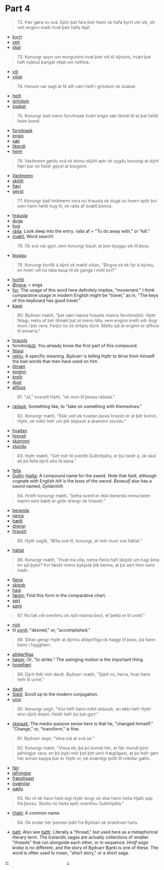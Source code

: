 # Part 4

>72\. Þeir gøra nu svá. Eptir þat fara þeir heim ok hafa kyrrt um sik, ok veit enginn maðr hvat þeir hafa iðjat.

* [kyrrt](https://en.wiktionary.org/wiki/kyrr#Old_Norse)
* [veit](https://en.wiktionary.org/wiki/vita#Old_Norse)
* [iðjat](http://www.germanic-lexicon-project.org/cgi-bin/gmc_search_v3?cmd=viewthis&id=cv:b0313:12)

>73\. Konungr spyrr um morguninn hvat þeir viti til dýrsins, hvárt þat hafi nǫkkut þangat vitjat um nóttina. 

* [viti](https://en.wiktionary.org/wiki/i%C3%B0ja)
* [vitjat](http://www.germanic-lexicon-project.org/cgi-bin/gmc_search_v3?cmd=viewthis&id=cv:b0713:4)

>74\. Honum var sagt at fé allt væri heilt í grindum ok ósakat. 

* [heilt](https://en.wiktionary.org/wiki/heill#Old_Norse)
* [grindum](https://en.wiktionary.org/wiki/grind#Old_Norse)
* [ósakat](https://en.wiktionary.org/wiki/saka%C3%B0r)

>75\. Konungr bað menn forvitnask hvárt engin sæi líkindi til at þat hefði heim komit. 

* [forvitnask](http://www.germanic-lexicon-project.org/cgi-bin/gmc_search_v3?cmd=viewthis&id=cv:b0167:12)
* [engin](https://en.wiktionary.org/wiki/engi#Old_Norse)
* [sæi](https://en.wiktionary.org/wiki/sj%C3%A1#Etymology_2)
* [líkendi](http://www.germanic-lexicon-project.org/cgi-bin/gmc_search_v3?cmd=viewthis&id=cv:b0204:30)
* [heim](http://www.germanic-lexicon-project.org/cgi-bin/gmc_search_v3?cmd=viewthis&id=cv:b0249:24)

>76\. Varðmenn gørðu svá ok kómu skjótt aptr ok sǫgðu konungi at dýrit fœri þar ok heldr geyst at borginni.

* [Varðmenn](http://www.germanic-lexicon-project.org/cgi-bin/gmc_search_v3?cmd=viewthis&id=cv:b0680:2)
* [skjótt](https://en.wiktionary.org/wiki/skj%C3%B3tr)
* [fœri](https://en.wiktionary.org/wiki/fara#Old_Norse)
* [geyst](https://en.wiktionary.org/wiki/geysa#Old_Norse)

>77\. Konungr bað hirðmenn vera nú hrausta ok duga nú hvern eptir því sem hann hefði hug til, ok ráða af óvætt þenna.

* [hrausta](http://www.germanic-lexicon-project.org/cgi-bin/gmc_search_v3?cmd=viewthis&id=cv:b0282:32)
* [duga](https://en.wiktionary.org/wiki/duga#Old_Norse)
* [hug](https://en.wiktionary.org/wiki/hugr)
* [ráða](http://www.germanic-lexicon-project.org/cgi-bin/gmc_search_v3?cmd=viewthis&id=cv:b0485:15); Look deep into the entry. ráða af = "To do away with," or "kill."
* [óvætt](http://www.germanic-lexicon-project.org/cgi-bin/gmc_search_v3?cmd=viewthis&id=cv:b0667:1); Word search!

>78\. Ok svá var gǫrt, sem konungr bauð, at þeir bjuggu sik til þess. 

* [bjuggu](https://en.wiktionary.org/wiki/b%C3%BAa#Old_Norse)

>79\. Konungr horfði á dýrit ok mælti síðan, "Øngva sé ek fǫr á dýrinu, en hverr vill nú taka kaup til ok ganga í móti því?"

* [horfði](https://en.wiktionary.org/wiki/horfa#Old_Norse)
* [Øngva](https://en.wiktionary.org/wiki/engi#Old_Norse); = enga
* [fǫr](http://www.germanic-lexicon-project.org/cgi-bin/gmc_search_v3?cmd=viewthis&id=cv:b0185:25); The usage of this word here definitely implies, "movement." I think comparative usage in modern English might be "travel," as in, "The keys of this keyboard has good travel." 
* [kaup](https://en.wiktionary.org/wiki/kaup#Old_Norse)

>80\. Bǫðvarr mælti, "þat væri næsta hrausts manns forvitnisbót. Hǫttr félagi, rektu af þér illmæli þat at menn láta, sem enginn krellr eðr dugr muni í þér vera. Farþú nú ok dreptu dýrit. Máttu sjá at enginn er allfúss til annarra."

* [hrausts](http://www.germanic-lexicon-project.org/cgi-bin/gmc_search_v3?cmd=viewthis&id=cv:b0282:32)
* forvitnis[bót](http://www.germanic-lexicon-project.org/cgi-bin/gmc_search_v3?cmd=viewthis&id=cv:b0075:4); You already know the first part of this compound. 
* [félagi](https://en.wiktionary.org/wiki/f%C3%A9lagi)
* [rektu](https://en.wiktionary.org/wiki/reka#Etymology_2_2); A specific meaning. Bǫðvarr is telling Hǫttr to drive from himself the bad words that men have used on him.
* [illmæli](https://en.wiktionary.org/wiki/illm%C3%A6li)
* [enginn](https://en.wiktionary.org/wiki/enginn#Old_Norse)
* [krellr](http://www.germanic-lexicon-project.org/cgi-bin/gmc_search_v3?cmd=viewthis&id=cv:b0355:9)
* [dugr](http://www.germanic-lexicon-project.org/cgi-bin/gmc_search_v3?cmd=viewthis&id=cv:b0109:2)
* [allfúss](http://lexicon.ff.cuni.cz/html/oi_cleasbyvigfusson/b0014.html)

>81\. "Já," svaraði Hǫttr, "ek mun til þessa ráðask."

* [ráðask](https://en.wiktionary.org/wiki/r%C3%A1%C3%B0a#Old_Norse); Something like, to "take on something with themselves."

>82\. Konungr mælti, "Ekki veit ek hvaðan þessi hreysti er at þér komin, Hǫttr, ok mikit hefr um þik skipazk á skammri stundu."

* [hvaðan](https://en.wiktionary.org/wiki/hva%C3%B0an#Old_Norse)
* [hreysti](http://www.germanic-lexicon-project.org/cgi-bin/gmc_search_v3?cmd=viewthis&id=cv:b0284:18)
* [skammri](http://www.germanic-lexicon-project.org/cgi-bin/gmc_search_v3?cmd=viewthis&id=cv:b0537:16)
* [stundu](https://en.wiktionary.org/wiki/stund#Old_Norse)

>83\. Hǫttr mælti, "Gef mér til sverðit Gullinhjalta, er þú heldr á, ok skal ek þá fella dýrit eða fá bana."

* [fella](http://www.germanic-lexicon-project.org/cgi-bin/gmc_search_v3?cmd=viewthis&id=cv:b0151:3)
* [Gullin](http://www.germanic-lexicon-project.org/cgi-bin/gmc_search_v3?cmd=viewthis&id=cv:b0221:2)-[hjalta](http://www.germanic-lexicon-project.org/cgi-bin/gmc_search_v3?cmd=viewthis&id=cv:b0265:23); A compound name for the sword. Note that _hjalt_, although cognate with English _hilt_ is the boss of the sword. _Beowulf_ also has a sword named, _Gyldenhilt_.

>84\. Hrólfr konungr mælti, "þetta sverð er ekki beranda nema þeim manni sem bæði er góðr drengr ok hraustr."

* [beranda](https://en.wiktionary.org/wiki/bera#Old_Norse)
* [nema](https://en.wiktionary.org/wiki/nema#Etymology_2_2)
* [bæði](https://en.wiktionary.org/wiki/b%C3%A6%C3%B0i#Old_Norse)
* [drengr](https://en.wiktionary.org/wiki/drengr)
* [hraustr](http://www.germanic-lexicon-project.org/cgi-bin/gmc_search_v3?cmd=viewthis&id=cv:b0282:32)

>85\. Hǫttr sagði, "Ætla svá til, konungr, at mér muni svá háttat."

* [háttat](http://www.germanic-lexicon-project.org/cgi-bin/gmc_search_v3?cmd=viewthis&id=cv:b0244:118)

>86\. Konungr mælti, "Hvat má vita, nema fleira hafi skipzk um hagi þína en sjá þykir? Því fæstir menn þykjask þik kenna, at þú sért hinn sami maðr. 

* [fleira](https://en.wiktionary.org/wiki/fleiri#Icelandic)
* [skipzk](https://en.wiktionary.org/wiki/skipa#Old_Norse)
* [hagi](http://www.germanic-lexicon-project.org/cgi-bin/gmc_search_v3?cmd=viewthis&id=cv:b0231:32)
* [fæstir](https://en.wiktionary.org/wiki/f%C3%A1r#Old_Norse); Find this form in the comparative chart.
* [sért](https://en.wiktionary.org/wiki/vera#Old_Norse)
* [sami](https://en.wiktionary.org/wiki/samr)

>87\. Nú tak við sverðinu ok njót manna bezt, ef þetta er til unnit."

* [njót](https://en.wiktionary.org/wiki/nj%C3%B3ta#Old_Norse)
* til [unnit](https://en.wiktionary.org/wiki/vinna#Old_Norse); "desired," or, "accomplished."

>88\. Síðan gengr Hǫttr at dýrinu alldjarfliga ok høggr til þess, þá hann kemr í hǫggfœri. 

* [alldjarfliga](http://lexicon.ff.cuni.cz/html/oi_cleasbyvigfusson/b0014.html)
* [høggr](https://en.wiktionary.org/wiki/h%C7%ABggva); Or, "to strike." The swinging motion is the important thing.
* [hǫggfœri](http://www.germanic-lexicon-project.org/cgi-bin/gmc_search_v3?cmd=viewthis&id=cv:b0308:6)

>89\. Dýrit fellr niðr dautt. Bǫðvarr mælir, "Sjáið nú, herra, hvat hann hefr til unnit."

* [dautt](https://en.wiktionary.org/wiki/dau%C3%B0r)
* [Sjáið](https://en.wiktionary.org/wiki/sj%C3%A1#Etymology_2); Scroll up to the modern conjugation.
* [unni](https://en.wiktionary.org/wiki/vinna#Verb_4)

>90\. Konungr segir, "Víst hefr hann mikit skipazk, en ekki hefr Hǫttr einn dýrit drepit. Heldr hefr þú þat gǫrt."

* [skipazk](https://en.wiktionary.org/wiki/skipa#Old_Norse); The medio-passive sense here is that he, "changed himself." "Change," or, "transform," is fine.

>91\. Bǫðvarr segir, "Vera má at svá sé."

>92\. Konungr mælir, "Vissa ek, þá þú komst hér, at fáir mundi þínir jafningjar vera, en þó þyki mér þat þitt verk frægiligast, at þú hefr gert hér annan kappa þar er Hǫttr er, ok óvænligr þótti til mikillar gæfu.

* [fáir](https://en.wiktionary.org/wiki/f%C3%A1r#Old_Norse)
* [jafningjar](https://en.wiktionary.org/wiki/jafningi)
* [frægiligast](http://www.germanic-lexicon-project.org/cgi-bin/gmc_search_v3?cmd=viewthis&id=cv:b0176:12)
* [óvænligr](http://www.germanic-lexicon-project.org/cgi-bin/gmc_search_v3?cmd=viewthis&id=cv:b0719:31)
* [gæfu](https://en.wiktionary.org/wiki/g%C3%A6fa#Old_Norse)

>93\. Nú vil ek hann heiti eigi Hǫttr lengr ok skal hann heita Hjalti upp frá þessu. Skaltu nú heita eptir sverðinu Gullinhjalta."

* [Hjalti](https://en.wiktionary.org/wiki/Hjalti); A common name.

>94\. Ok endar hér þennan þátt frá Bǫðvari ok brœðrum hans.

* [þátt](https://en.wiktionary.org/wiki/%C3%BE%C3%A1ttur); Also see [þáttr](http://www.germanic-lexicon-project.org/cgi-bin/gmc_search_v3?cmd=viewthis&id=cv:b0732:10). Literally a "thread," but used here as a metaphorical literary term. The Icelandic sagas are actually collections of smaller "threads" that run alongside each other, or in sequence. _Hrólf saga kraka_ is no different, and the story of Bǫðvarr Bjarki is one of these. The word is often used to mean, "short story," or a short saga.

<div style="float: left"><a href="http://rcblack.net/reader/hrolf3">⇦</a></div>
<div style="margin: 0 auto; width: 100px;"><a href="http://rcblack.net/grammar/front">&#8962;</a></div>


